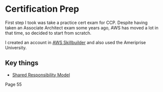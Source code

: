 # Certification Prep
First step I took was take a practice cert exam for CCP. Despite having taken an Associate Architect exam some years ago, AWS has moved a lot in that time, so decided to start from scratch.

I created an account in [AWS Skillbuilder](https://explore.skillbuilder.aws/) and also used the Ameriprise University.

Key things
-
- [Shared Responsibility Model](https://aws.amazon.com/compliance/shared-responsibility-model/)

Page 55